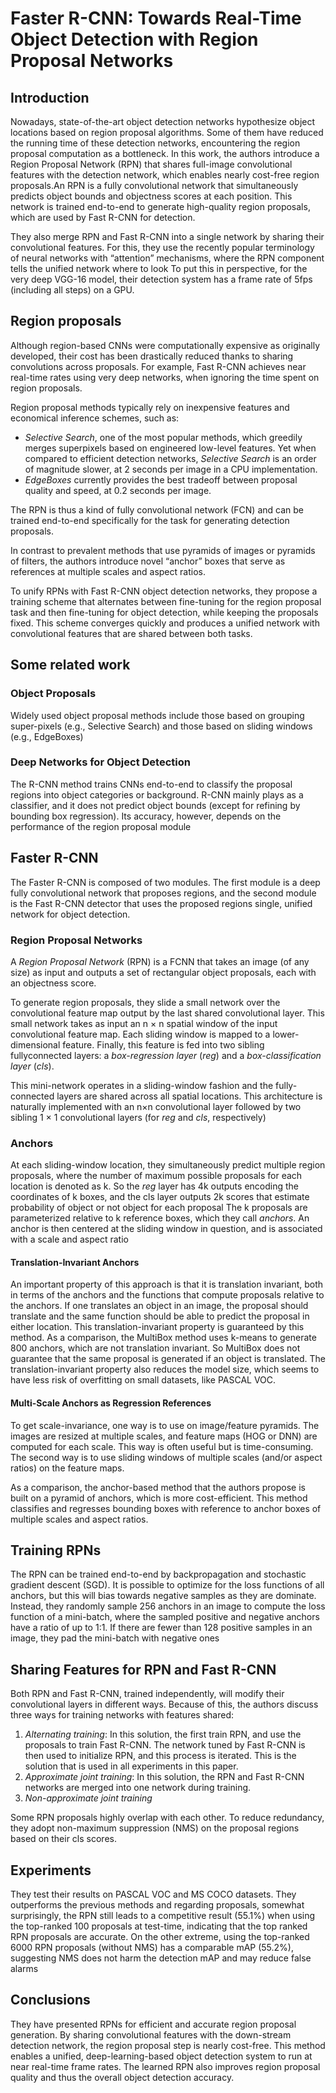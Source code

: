 # Faster R-CNN: Towards Real-Time Object Detection with Region Proposal Networks


## Introduction

Nowadays, state-of-the-art object detection networks hypothesize object 
locations based on region proposal algorithms. Some of them have reduced the 
running time of these detection networks, encountering the region proposal 
computation as a bottleneck. In this work, the authors introduce a Region 
Proposal Network (RPN) that shares full-image convolutional features with the 
detection network, which enables nearly cost-free region proposals.An RPN is a 
fully convolutional network that simultaneously predicts object  bounds and 
objectness scores at each position. This network is trained end-to-end to 
generate high-quality region proposals, which are used by Fast R-CNN for 
detection.

They also merge RPN and Fast R-CNN into a single network by sharing their 
convolutional features. For this, they use the recently popular terminology of 
neural networks with “attention” mechanisms, where the RPN component tells 
the unified network where to look To put this in perspective, for the very deep 
VGG-16 model, their detection  system has a frame rate of 5fps (including all 
steps) on a GPU.


## Region proposals

Although region-based CNNs were computationally expensive as originally 
developed, their cost has been drastically reduced thanks to sharing 
convolutions across proposals. For example, Fast R-CNN achieves near real-time 
rates using very deep networks, when ignoring the time spent on region 
proposals.

Region proposal methods typically rely on inexpensive features and economical 
inference schemes, such as:

- _Selective Search_, one of the most popular methods, which greedily merges 
superpixels based on engineered low-level features. Yet when compared to 
efficient detection networks, _Selective Search_ is an order of magnitude 
slower, at 2 seconds per image in a CPU implementation.
- _EdgeBoxes_ currently provides the best tradeoff between proposal quality and 
speed, at 0.2 seconds per image.

The RPN is thus a kind of fully convolutional network (FCN) and can be trained 
end-to-end specifically for the task for generating detection proposals.

In contrast to prevalent methods that use pyramids of images or pyramids of 
filters, the authors introduce novel “anchor” boxes that serve as 
references at multiple scales and aspect ratios.

To unify RPNs with Fast R-CNN object detection networks, they propose a 
training scheme that alternates between fine-tuning for the region proposal 
task and then fine-tuning for object detection, while keeping the proposals 
fixed. This scheme converges quickly and produces a unified network with 
convolutional features that are shared between both tasks.


## Some related work

### Object Proposals
Widely used object proposal methods include those based on grouping 
super-pixels (e.g., Selective Search) and those based on sliding windows (e.g., 
EdgeBoxes)

### Deep Networks for Object Detection
The R-CNN method trains CNNs end-to-end to classify the proposal regions into 
object categories or background. R-CNN mainly plays as a classifier, and it 
does not predict object bounds (except for refining by bounding box 
regression). Its accuracy, however, depends on the performance of the region 
proposal module


## Faster R-CNN

The Faster R-CNN is composed of two modules. The first module is a deep fully 
convolutional network that proposes regions, and the second module is the Fast 
R-CNN detector that uses the proposed regions single, unified network for 
object detection.

### Region Proposal Networks
A _Region Proposal Network_ (RPN) is a FCNN that takes an image (of any size) 
as input and outputs a set of rectangular object proposals, each with an 
objectness score.

To generate region proposals, they slide a small network over the convolutional 
feature map output by the last shared convolutional layer. This small network 
takes as input an n × n spatial window of the input convolutional feature map. 
Each sliding window is mapped to a lower-dimensional feature. Finally, this 
feature is fed into two sibling fullyconnected layers: a _box-regression layer_ 
(_reg_) and a _box-classification layer_ (_cls_).

This mini-network operates in a sliding-window fashion and the fully-connected 
layers are shared across all spatial locations. This architecture is naturally 
implemented with an n×n convolutional layer followed by two sibling 1 × 1 
convolutional layers (for _reg_ and _cls_, respectively)

### Anchors
At each sliding-window location, they simultaneously predict multiple region 
proposals, where the number of maximum possible proposals for each location is 
denoted as k. So the _reg_ layer has 4k outputs encoding the coordinates of k 
boxes, and the cls layer outputs 2k scores that estimate probability of object 
or not object for each proposal The k proposals are parameterized relative to k 
reference boxes, which they call _anchors_. An anchor is then centered at the 
sliding window in question, and is associated with a scale and aspect ratio


#### Translation-Invariant Anchors
An important property of this approach is that it is translation invariant, 
both in terms of the anchors and the functions that compute proposals relative 
to the anchors. If one translates an object in an image, the proposal should 
translate and the same function should be able to predict the proposal in 
either location. This translation-invariant property is guaranteed by this 
method. As a comparison, the MultiBox method uses k-means to generate 800 
anchors, which are not translation invariant. So MultiBox does not guarantee 
that the same proposal is generated if an object is translated. The 
translation-invariant property also reduces the model size, which seems to have 
less risk of overfitting on small datasets, like PASCAL VOC.

#### Multi-Scale Anchors as Regression References
To get scale-invariance, one way is to use on image/feature pyramids. The 
images are resized at multiple scales, and feature maps (HOG or DNN) are 
computed for each scale. This way is often useful but is time-consuming. The 
second way is to use sliding windows of multiple scales (and/or aspect ratios) 
on the feature maps.

As a comparison, the anchor-based method that the authors propose is built on a 
pyramid of anchors, which is more cost-efficient. This method classifies and 
regresses bounding boxes with reference to anchor boxes of multiple scales and 
aspect ratios.


## Training RPNs

The RPN can be trained end-to-end by backpropagation and stochastic gradient 
descent (SGD). It is possible to optimize for the loss functions of all 
anchors, but this will bias towards negative samples as they are dominate. 
Instead, they randomly sample 256 anchors in an image to compute the loss 
function of a mini-batch, where the sampled positive and negative anchors have 
a ratio of up to 1:1. If there are fewer than 128 positive samples in an image, 
they pad the mini-batch with negative ones

## Sharing Features for RPN and Fast R-CNN

Both RPN and Fast R-CNN, trained independently, will modify their convolutional 
layers in different ways. Because of this, the authors discuss three ways for 
training networks with features shared:

1. _Alternating training_: In this solution, the first train RPN, and use the 
proposals to train Fast R-CNN. The network tuned by Fast R-CNN is then used to 
initialize RPN, and this process is iterated. This is the solution that is used 
in all experiments in this paper.
2. _Approximate joint training_: In this solution, the RPN and Fast R-CNN 
networks are merged into one network during training.
3. _Non-approximate joint training_

Some RPN proposals highly overlap with each other. To reduce redundancy, they 
adopt non-maximum suppression (NMS) on the proposal regions based on their cls 
scores.

## Experiments

They test their results on PASCAL VOC and MS COCO datasets. They outperforms 
the previous methods and regarding proposals, somewhat surprisingly, the RPN 
still leads to a competitive result (55.1%) when using the top-ranked 100 
proposals at test-time, indicating that the top ranked RPN proposals are 
accurate. On the other extreme, using the top-ranked 6000 RPN proposals 
(without NMS) has a comparable mAP (55.2%), suggesting NMS does not harm the 
detection mAP and may reduce false alarms

## Conclusions

They have presented RPNs for efficient and accurate region proposal generation. 
By sharing convolutional features with the down-stream detection network, the 
region proposal step is nearly cost-free. This method enables a unified, 
deep-learning-based object detection system to run at near real-time frame 
rates. The learned RPN also improves region proposal quality and thus the 
overall object detection accuracy.
